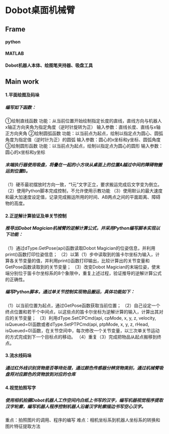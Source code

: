 # Dobot桌面机械臂
## Frame
#### python
#### MATLAB
#### Dobot机器人本体、绘图笔夹持器、吸盘工具
## Main work
#### 1.平面绘图及码垛
##### 编写如下函数：
①绘制直线函数
功能：从当前位置开始绘制指定长度的直线，直线方向与机器人x轴正方向夹角为指定角度（逆时针旋转为正）
输入参数：直线长度、直线与x轴正方向夹角
②绘制圆弧函数
功能：以当前点为起点，绘制以指定点为圆心、圆弧角度为指定值（逆时针为正）的圆弧
输入参数：圆心的x坐标和y坐标、圆弧角度
③绘制圆形函数
功能：以当前点为起点，绘制以指定点为圆心的圆形
输入参数：圆心的x坐标和y坐标
##### 末端执行器使用吸盘，将叠在一起的小方块从桌面上的位置A越过中间的障碍物搬运到位置B。
（1）硬币最初摆放时方向一致，“1元”文字正立，要求搬运完成后文字变为倒立。
（2）使用Python脚本完成控制，不允许使用示教功能
（3）使用默认的最大速度和最大加速度设定值，记录完成搬运所用的时间、AB两点之间的平面距离、障碍物的高度。


#### 2.正逆解计算验证及单关节控制
##### 推导出Dobot Magician机械臂的逆解计算公式，并采用Python编写脚本实现以下功能：
（1）通过dType.GetPose(api)函数读取Dobot Magician的位姿信息，并利用print()函数打印位姿信息；
（2）以第（1）步中读取到的笛卡尔坐标为输入，计算各关节变量的值，并利用print()函数打印输出，比较计算出的关节变量和GetPose函数读取到的关节变量；
（3）改变Dobot Magician的末端位姿，使末端分别位于笛卡尔坐标系的8个象限中，重复上述过程，验证推导的逆解计算公式的正确性。
##### 编写Python脚本，通过单关节控制实现物品搬运，具体功能如下：
（1）以当前位置为起点，通过GetPose函数获取当前位置；
（2）自己设定一个终点位置和若干个中间点，以这些点的笛卡尔坐标为逆解计算的输入，计算出其对应的关节变量；
（3）利用dType.SetCPCmd(api, cpMode, x, y, z, velocity, isQueued=0)函数或者dType.SetPTPCmd(api, ptpMode, x, y, z, rHead, isQueued=0)函数，在关节空间中，每次修改一个关节变量，以三次单关节运动的方式完成到下一个目标点的移动。
（4）重复（3）完成把物品从起点搬移到终点。

#### 3.流水线码垛
##### 通过红外线识别货物是否等待处理，通过颜色传感器分辨货物类别，通过机械臂吸盘将对应颜色的货物放到对应的仓库
#### 4.视觉拍照写字
##### 使用相机拍摄Dobot机器人工作空间内白纸上书写的汉字，编写机器视觉程序提取汉字轮廓，编写机器人程序控制机器人沿着汉字轮廓描边书写空心汉字。
重点：拍照图片的调用、程序的编写
难点：相机坐标系到机器人坐标系的转换和图片特征提取方法


